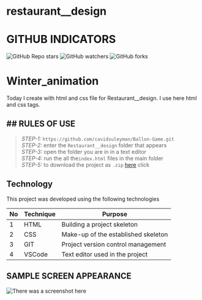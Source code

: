 # restaurant__design
 
# GITHUB INDICATORS

![GitHub Repo stars](https://img.shields.io/github/stars/IlkinLion/restaurant__design?style=for-the-badge)
![GitHub watchers](https://img.shields.io/github/watchers/IlkinLion/restaurant__design?style=for-the-badge)
![GitHub forks](https://img.shields.io/github/forks/IlkinLion/restaurant__designn?style=for-the-badge)

  # Winter_animation

Today I create with html and css file for Restaurant__design. I use here html and css tags. 
## ## RULES OF USE

> *STEP-1:* `https://github.com/cavidsuleyman/Ballon-Game.git` <br/>
> *STEP-2:*  enter the `Restaurant__design` folder that appears <br/>
> *STEP-3:*  open the folder you are in in a text editor <br/>
> *STEP-4:*  run the  all the`index.html` files in the main folder <br/>
> *STEP-5:*  to download the project as `.zip`  [here](https://github.com/cavidsuleyman/Ballon-Game/archive/refs/heads/master.zip) click <br/>


## Technology

This project was developed using the following technologies

| No | Technique | Purpose |
| - | ---------- | --------------------- |
| 1 | HTML | Building a project skeleton |
| 2 | CSS |  Make-up of the established skeleton |
| 3 | GIT |  Project version control management |
| 4 | VSCode | Text editor used in the project |


## SAMPLE SCREEN APPEARANCE

![There was a screenshot here](./screen_1.1.1.PNG)
